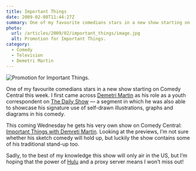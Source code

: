```yaml
---
title: Important Things
date: 2009-02-08T11:44:27Z
summary: One of my favourite comedians stars in a new show starting on Comedy Central this week.
photo:
  url: /articles/2009/02/important_things/image.jpg
  alt: Promotion for Important Things.
category:
  - Comedy
  - Television
  - Demetri Martin
---
```

![](image.jpg 'Promotion for Important Things.')

One of my favourite comedians stars in a new show starting on Comedy Central this week. I first came across [Demetri Martin][1] as his role as a youth correspondent on [The Daily Show][2] — a segment in which he was also able to showcase his signature use of self-drawn illustrations, graphs and diagrams in his comedy.

This coming Wednesday he gets his very own show on Comedy Central: [Important Things with Demreti Martin][3]. Looking at the previews, I’m not sure whether his sketch comedy will hold up, but luckily the show contains some of his traditional stand-up too.

Sadly, to the best of my knowledge this show will only air in the US, but I’m hoping that the power of [Hulu][4] and a proxy server means I won’t miss out!

[1]: https://en.wikipedia.org/wiki/Demetri_Martin
[2]: https://en.wikipedia.org/wiki/The_Daily_Show
[3]: http://www.comedycentral.com/shows/important_things/index.jhtml
[4]: http://hulu.com/
